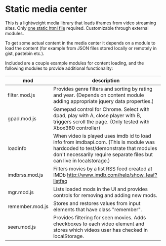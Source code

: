 # Static media center

This is a lightweight media library that loads iframes from video streaming sites.
Only [one static html file](index.html) required. Customizable through external modules.

To get some actual content in the media center it depends on a module to load the content (for example from JSON files stored locally or remotely in gist, pastebin etc.).

Included are a couple example modules for content loading, and the following modules to provide additional functionality:

mod            | description
---------------|------------
filter.mod.js  | Provides genre filters and sorting by rating and year. (Depends on content module adding appropriate jquery data properties.)
gpad.mod.js    | Gamepad control for Chrome. Select with dpad, play with A, close player with B, triggers scroll the page. (Only tested with Xbox360 controller)
loadinfo       | When video is played uses imdb id to load info from imdbapi.com. (This is module was hardcoded to test/demonstrate that modules don't necessarily require separate files but can live in localstorage.)
imdbrss.mod.js | Filters movies by a list RSS feed created at IMDb http://www.imdb.com/help/show_leaf?listfaq
mgr.mod.js     | Lists loaded mods in the UI and provides controls for removing and adding new mods.
remember.mod.js | Stores and restores values from input elements that have class "remember".
seen.mod.js     | Provides filtering for seen movies. Adds checkboxes to each video element and stores which videos user has checked in localStorage.

